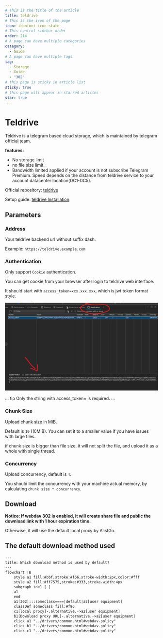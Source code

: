 ```yaml
---
# This is the title of the article
title: teldrive
# This is the icon of the page
icon: iconfont icon-state
# This control sidebar order
order: 214
# A page can have multiple categories
category:
  - Guide
# A page can have multiple tags
tag:
  - Storage
  - Guide
  - "302"
# this page is sticky in article list
sticky: true
# this page will appear in starred articles
star: true
---
```


# Teldrive

Teldrive is a telegram based cloud storage, which is maintained by telegram official team.

**features:**
- No storage limit
- no file size limit. 
- Bandwidth limited applied if your account is not subscribe Telegram Premium. Speed depends on the distance from teldrive service to your account datacenter location(DC1-DC5).  

Official repository: [teldrive](https://github.com/tgdrive/teldrive)

Setup guide: [teldrive Installation](https://teldrive-docs.pages.dev/docs/getting-started/prerequisites)

## Parameters

### Address
Your teldrive backend url without suffix dash.

Example: `https://teldrive.example.com`

### Authentication
Only support `Cookie` authentication.

You can get cookie from your browser after login to teldrive web interface.

It should start with `access_token=xxx.xxx.xxx`, which is jwt token format style.

![fetch teldrive cookie](/img/drivers/teldrive/fetch_teldrive_cookie.png)

::: tip
Only the string with access_token= is required.
:::

### Chunk Size
Upload chunk size in MiB.

Default is `10` (10MiB). You can set it to a smaller value if you have issues with large files.

if chunk size is bigger than file size, it will not split the file, and upload it as a whole with single thread.

### Concurrency
Upload concurrency, default is `4`.

You should limit the concurrency with your machine actual memory, by calculating `chunk size * concurrency`.

## Download
**Notice: If webdav 302 is enabled, it will create share file and public the download link with 1 hour expiration time.**

Otherwise, it will use the default local proxy by AlistGo.

## **The default download method used**

```mermaid
---
title: Which download method is used by default?
---
flowchart TB
    style a1 fill:#bbf,stroke:#f66,stroke-width:2px,color:#fff
    style a2 fill:#ff7575,stroke:#333,stroke-width:4px
    subgraph ide1 [ ]
    a1
    end
    a1[302]:::someclass====|default|a2[user equipment]
    classDef someclass fill:#f96
    c1[local proxy]-.alternative.->a2[user equipment]
    b1[Download proxy URL]-.alternative.->a2[user equipment]
    click a1 "../drivers/common.html#webdav-policy"
    click b1 "../drivers/common.html#webdav-policy"
    click c1 "../drivers/common.html#webdav-policy"
```
